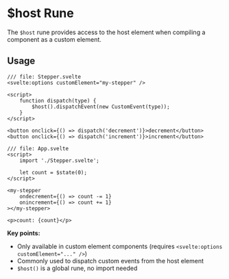 # $host Rune

The `$host` rune provides access to the host element when compiling a component as a custom element.

## Usage

```svelte
/// file: Stepper.svelte
<svelte:options customElement="my-stepper" />

<script>
	function dispatch(type) {
		$host().dispatchEvent(new CustomEvent(type));
	}
</script>

<button onclick={() => dispatch('decrement')}>decrement</button>
<button onclick={() => dispatch('increment')}>increment</button>
```

```svelte
/// file: App.svelte
<script>
	import './Stepper.svelte';

	let count = $state(0);
</script>

<my-stepper
	ondecrement={() => count -= 1}
	onincrement={() => count += 1}
></my-stepper>

<p>count: {count}</p>
```

**Key points:**
- Only available in custom element components (requires `<svelte:options customElement="..." />`)
- Commonly used to dispatch custom events from the host element
- `$host()` is a global rune, no import needed